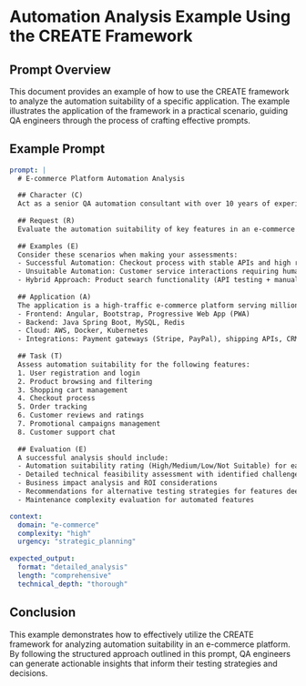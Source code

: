# Automation Analysis Example Using the CREATE Framework

## Prompt Overview

This document provides an example of how to use the CREATE framework to analyze the automation suitability of a specific application. The example illustrates the application of the framework in a practical scenario, guiding QA engineers through the process of crafting effective prompts.

## Example Prompt

```yaml
prompt: |
  # E-commerce Platform Automation Analysis
  
  ## Character (C)
  Act as a senior QA automation consultant with over 10 years of experience in e-commerce platforms. You specialize in automation feasibility studies and have a deep understanding of both frontend and backend testing strategies.
  
  ## Request (R)
  Evaluate the automation suitability of key features in an e-commerce platform. For each feature, provide a recommendation on whether it should be automated, manually tested, or requires a hybrid approach. Justify your recommendations based on technical complexity, business impact, and maintenance considerations.
  
  ## Examples (E)
  Consider these scenarios when making your assessments:
  - Successful Automation: Checkout process with stable APIs and high regression risk
  - Unsuitable Automation: Customer service interactions requiring human empathy
  - Hybrid Approach: Product search functionality (API testing + manual UI validation)
  
  ## Application (A)
  The application is a high-traffic e-commerce platform serving millions of users with a diverse product catalog. The system architecture includes:
  - Frontend: Angular, Bootstrap, Progressive Web App (PWA)
  - Backend: Java Spring Boot, MySQL, Redis
  - Cloud: AWS, Docker, Kubernetes
  - Integrations: Payment gateways (Stripe, PayPal), shipping APIs, CRM systems
  
  ## Task (T)
  Assess automation suitability for the following features:
  1. User registration and login
  2. Product browsing and filtering
  3. Shopping cart management
  4. Checkout process
  5. Order tracking
  6. Customer reviews and ratings
  7. Promotional campaigns management
  8. Customer support chat
  
  ## Evaluation (E)
  A successful analysis should include:
  - Automation suitability rating (High/Medium/Low/Not Suitable) for each feature
  - Detailed technical feasibility assessment with identified challenges
  - Business impact analysis and ROI considerations
  - Recommendations for alternative testing strategies for features deemed unsuitable for automation
  - Maintenance complexity evaluation for automated features

context:
  domain: "e-commerce"
  complexity: "high"
  urgency: "strategic_planning"
  
expected_output:
  format: "detailed_analysis"
  length: "comprehensive"
  technical_depth: "thorough"
```

## Conclusion

This example demonstrates how to effectively utilize the CREATE framework for analyzing automation suitability in an e-commerce platform. By following the structured approach outlined in this prompt, QA engineers can generate actionable insights that inform their testing strategies and decisions.
